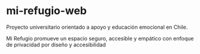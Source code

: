 # mi-refugio-web
Proyecto universitario orientado a apoyo y educación emocional en Chile. 

Mi Refugio promueve un espacio seguro, accesible y empático con enfoque de privacidad por diseño y accesibilidad
